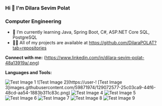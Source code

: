 ### Hi 👋 I'm Dilara Sevim Polat
###                           Computer Engineering
 * 🌱 I’m currently learning Java, Spring Boot, C#, ASP.NET Core SQL, PostgreSQL
 * 👨‍💻 All of my projects are available at https://github.com/DilaraPOLAT?tab=repositories


 **Connect with me:**
  (https://www.linkedin.com/in/dilara-sevim-polat-48a13919a/.png)



 **Languages and Tools:**
 
 ![Test Image 1](https://user-images.githubusercontent.com/59871974/129071984-1b28b74f-9356-4289-bd03-3955b8d0b542.png)   ![Test Image 2](https://user-!  [Test Image 3]images.githubusercontent.com/59871974/129072577-25c03ca9-44f6-48cd-aa54-1883b311c83c.png)  ![Test Image 4](https://user-images.githubusercontent.com/59871974/129072661-125f9a6d-f1b2-4e39-bf2b-536d712f15e6.png)   ![Test Image 5](https://user-images.githubusercontent.com/59871974/129072783-2a759679-745a-490c-ac33-60dfba47201e.png)   ![Test Image 6](https://user-images.githubusercontent.com/59871974/129073136-cc1fc48d-710d-4525-b9c7-7de153e58cc5.png)    ![Test Image 7](https://user-images.githubusercontent.com/59871974/129073230-6588023b-9cfa-4c34-9e9d-4de12df8ac71.png)    ![Test Image 8](https://user-images.githubusercontent.com/59871974/129073331-17e3f3cc-6280-43c1-889f-3a3963e1de86.png)    ![Test Image 9](https://user-images.githubusercontent.com/59871974/129073394-15d3ae25-6a3b-4cf0-91c4-2eee6bb1c063.png)





<!--
**DilaraPOLAT/DilaraPOLAT** is a ✨ _special_ ✨ repository because its `README.md` (this file) appears on your GitHub profile.

Here are some ideas to get you started:

- 🔭 I’m currently working on ...
### 🌱 I’m currently learning Java, Spring Boot, C#, ASP.NET Core, SQL  PostgreSQL,
- 👯 I’m looking to collaborate on ...
- 🤔 I’m looking for help with ...
- 💬 Ask me about ...
- 📫 How to reach me: ...
- 😄 Pronouns: ...
- ⚡ Fun fact: ...
-->
